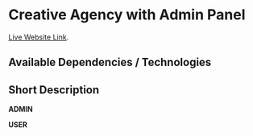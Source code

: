 # Creative Agency with Admin Panel

[Live Website Link](https://github.com/facebook/create-react-app).

## Available Dependencies / Technologies

## Short Description


**ADMIN**

**USER**